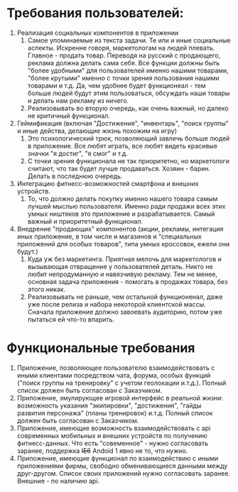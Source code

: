 # Требования пользователей:
1. Реализация социальных компонентов в приложении
    1. Самое упоминаемые из текста задачи. Те или и иные социальные аспекты. Искренне говоря, маркетологам на людей плевать. Главное - продать товар. Переводя на русский с продающего, реклама должна делать сама себя. Все функции должны быть "более удобными" для пользователей именно нашими товарами, "более крутыми" именно с точки зрения пользования нашими товарами и т.д. Да, чем удобнее будет функционеал - тем больше людей будут этим пользоваться, обсуждать наши товары и делать нам рекламу из ничего. 
    2. Реализовывать во вторую очередь, как очень важный, но далеко не критичный функционал.
2. Геймификация (включая "Достижения", "инвентарь", "поиск группы" и иные действа, делающие жизнь похожим на игру)
    1. Это психологический трюк, позволяющий завлечь больше людей в приложение. Все любят играть, все любят видеть красивые значки "я достиг", "я смог" и т.д.
    2. С точки зрения функционала не так приоритетно, но маркетологи считают, что так будет лучше продаваться. Хозяин - барин. Делать в последнюю очередь.
3. Интеграцию фитнесс-возможностей смартфона и внешних устройств.
    1. То, что должно делать покупку именно нашего товара самым лучшей мыслью пользователя. Именно ради продажи всех этих умных ништяков это приложение и разрабатывается. Самый важный и приоритетный функционал.
4. Внедрение "продающих" компонентов (акции, рекламы, интегация иных приложение, в том числе и магазинов и "специальных приложений для особых товаров", типа умных кроссовок, ежели они будут.)
    1. Куда уж без маркетинга. Приятная мелочь для маркетологов и вызывающая отвращение у пользователей деталь. Никто не любит непродуманную и навязчивую рекламу. Тем не менее, основная задача приложения - помогать в продажах товара, без этого никак.
    2. Реализовывать не раньше, чем остальной функционенал, даже уже после релиза и набора некоторой клиентской массы. Сначала приложение должно завоевать аудиторию, потом уже пытаться ей что-то впарить.

# Функциональные требования
1. Приложение, позволяющее пользователю взаимодействовать с иными клиентами посредством чата, форума, особых функций ("поиск группы на тренировку" с учетом геолокации и.т.д.). Полный список должен быть согласован с Заказчиком.
2. Приложение, эмулирующее игровой интерфейс в реальной жизни: возможность указания "экипировки", "достижения", "гайды развития персонажа" (планы тренировок) и.т.д. Полный список должен быть согласован с Заказчиком. 
3. Приложение, имеющие возможность взаимодействовать с api современных мобильных и внешних устройств по получению фитнесс-данных. Что есть "совеменное" - нужно согласовать заранее, поддержка ~~IE6~~ Andoid 1 явно не то, что нужно.
4. Приложение, имеющие функционал по взаимодействию с иными приложениями фирмы, свободно обменивающиеся данными между друг-другом. Список своих приложений нужно согласовать заранее. Внешние - по наличию api. 